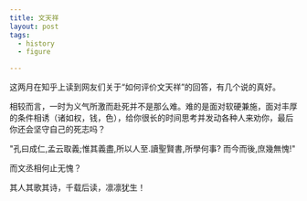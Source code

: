 ```yaml
---
title: 文天祥
layout: post
tags:
  - history
  - figure

---
```


这两月在知乎上读到网友们关于“如何评价文天祥”的回答，有几个说的真好。

相较而言，一时为义气所激而赴死并不是那么难。难的是面对软硬兼施，面对丰厚的条件相诱（诸如权，钱，色），给你很长的时间思考并发动各种人来劝你，最后你还会坚守自己的死志吗？

"孔曰成仁,孟云取義;惟其義盡,所以人至.讀聖賢書,所學何事? 而今而後,庶幾無愧!"

而文丞相何止无愧？

其人其歌其诗，千载后读，凛凛犹生！